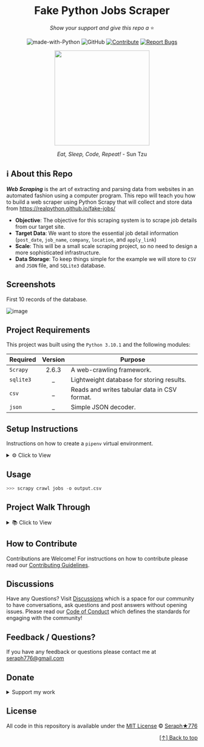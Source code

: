<div id="top" align="center">
  
# Fake Python Jobs Scraper

  _Show your support and give this repo a_ ⭐



![made-with-Python](https://img.shields.io/badge/Python-blue?&logo=python&logoColor=yellow&label=Built%20with&style=flat&labelColor=black)
![GitHub](https://img.shields.io/github/license/seraph776/seraph776?color=green&style=flat&labelColor=black&label=License)
[![Contribute](https://img.shields.io/badge/Contribute-black?&logo=github&logoColor=black&label=&flat&labelColor=yellow)](https://github.com/seraph776/QuickStartTemplate/blob/main/contributing.md) [![Report Bugs](https://img.shields.io/badge/Report%20Bugz-black?&logo=github&logoColor=black&label=&flat&labelColor=red)](https://github.com/seraph776/QuickStartTemplate/issues/new/choose)


<img src="https://user-images.githubusercontent.com/72005563/193153931-1d4aec4f-f7ab-4b30-95fb-635ca3e7333c.png" width=250>


_Eat, Sleep, Code, Repeat!_ - Sun Tzu

</div>  


## ℹ️ About this Repo



**_Web Scraping_** is the art of extracting and parsing data from websites in an automated fashion using a computer program. 
This repo will teach you how to build a web scraper using Python Scrapy that will collect and store data from https://realpython.github.io/fake-jobs/




- **Objective**: The objective for this scraping system is to scrape job details from our target site.
- **Target Data**: We want to store the essential job detail information (`post_date`, `job_name`, `company`, `location`, and `apply_link`)
- **Scale**: This will be a small scale scraping project, so no need to design a more sophisticated infrastructure.
- **Data Storage**: To keep things simple for the example we will store to `CSV` and `JSON` file, and `SQLite3` database.


## Screenshots

First 10 records of the database.

![image](https://user-images.githubusercontent.com/72005563/207741829-0b69a991-d0a3-453a-821a-faf8cb81660e.png)

## Project Requirements

This project was built using the `Python 3.10.1` and the following modules: 

| Required                 | Version | Purpose                                        |
|--------------------------|:-------:|------------------------------------------------|
| `Scrapy `                |  2.6.3  | A web-crawling framework.                      | 
| `sqlite3`                |    _    | Lightweight database for storing results.      | 
| `csv`                    |    _    | Reads and writes tabular data in CSV format.   | 
| `json`                   |    _    | Simple JSON decoder.                           | 




## Setup Instructions

Instructions on how to create a `pipenv` virtual environment.

<details>

<summary>⚙️  Click to View </summary>

1. Download [zip file](https://github.com/seraph776/fake-python-jobs-scraper/archive/refs/heads/main.zip) 
2. Extract zip files
3. Change directory into projectFolder:

```python
>>> cd projectFolder
```

4. Install from Pipfile:

```python
>>> pipenv install  
```

5. Activate virtual environment

```python
>>> pipenv shell
```

6. CD into project app directory

```python
>>> cd projectName/projectName
```


</details>


## Usage



```python
>>> scrapy crawl jobs -o output.csv
```




##  Project Walk Through

<details>
<summary> 📚 Click to View </summary>
  

Here are instructions on how to duplicate this project.

#### STEP 1: Create Project folder and Install Scrapy 

```commandline
>>> mkdir FakePythonJobs
>>> cd FakePythonJobs
>>> pipenv install scrapy
```
#### STEP 2: Create Scrapy Project 
```commandline
>>> scrapy startproject FakePythonJobs
>>> cd FakePythonJobs
```
#### STEP 3: Create Scrapy Spider 

```commandline
>>> scrapy genspider jobs
```
#### STEP 4: Modify Jobs Spider

```python
# jobs.py

class JobsSpider(scrapy.Spider):
    name = 'jobs'
    start_urls = ['https://realpython.github.io/fake-jobs/']

    def parse(self, response):
        jobs = response.xpath('//div[@class="card"]')
        for job in jobs:          
            job_name = job.xpath('//h2/text()').get()
            company = job.xpath('//h3/text()').get()
            location = job.xpath('//p[@class="location"]/text()').get()
            date_posted = job.xpath('//time/text()').get()
            apply_link = job.xpath('//footer//a[2]/@href').get()
            yield {
                'job_name': job_name,
                'company': company,
                'location': location,
                'date_posted': date_posted,
                'apply_link': apply_link
            }
```
#### STEP 5: Create Custom Item and, ItemLoader

```python
# items.py

import scrapy
from scrapy.loader import Item, ItemLoader
from itemloaders.processors import TakeFirst, MapCompose

class FakePythonjobsItem(Item):
    # define the fields for your item here like:
    job_name = scrapy.Field()
    company = scrapy.Field()
    location = scrapy.Field()
    date_posted = scrapy.Field()
    apply_link = scrapy.Field()


class FakePythonjobsItemLoader(ItemLoader):
    default_output_processor = TakeFirst()
    job_name_in = MapCompose(str.strip)
    company_in = MapCompose(str.strip)
    location_in = MapCompose(str.strip)
    date_posted_in = MapCompose(str.strip)
    apply_link_in = MapCompose(str.strip)
```
#### STEP 6: Modify Jobs Spider... again

```python
# jobs.py

import scrapy
from ..items import FakePythonjobsItem, FakePythonjobsItemLoader


class JobsSpider(scrapy.Spider):
    name = 'jobs'
    start_urls = ['https://realpython.github.io/fake-jobs/']

    def parse(self, response):
        jobs = response.xpath('//div[@class="card"]')
        for job in jobs:
            fake_job_item = FakePythonjobsItemLoader(item=FakePythonjobsItem(), 
                                                     selector=job)
            fake_job_item.add_xpath('job_name', '//h2/text()')
            fake_job_item.add_xpath('company', '//h3/text()')
            fake_job_item.add_xpath('location', '//p[@class="location"]/text()')
            fake_job_item.add_xpath('date_posted', '//time/text()')
            fake_job_item.add_xpath('apply_link', '//footer//a[2]/@href')

            yield fake_job_item.load_item()
```
#### STEP 7: Create SQLite DataBase Pipeline

```python
# pipelines.py

import sqlite3


class SQLiteDatabasePipeline:

    def __init__(self):
        self.conn = sqlite3.connect('jobs.db')
        self.curr = self.conn.cursor()
        self.create_table()

    def create_table(self):
        SQL = """CREATE TABLE IF NOT EXISTS jobs_tb(
                    date_posted TEXT,
                    job_name TEXT,
                    company TEXT,
                    location TEXT,                    
                    apply_link TEXT        
        )"""
        self.curr.execute(SQL)

    def store_db(self, item):
        SQL = """INSERT INTO jobs_tb VALUES (?,?,?,?,?)"""
        self.curr.execute(SQL, (item['date_posted'],
                                item['job_name'],
                                item['company'],
                                item['location'],
                                item['apply_link']))
        self.conn.commit()

    def process_item(self, item, spider):
        self.store_db(item)
        return item
```
#### STEP 8: Activate SQLite DataBase Pipeline
```python
# settings.py

ITEM_PIPELINES = {
   'FakePythonJobs.pipelines.SQLiteDatabasePipeline': 300,
}
```

#### STEP 9: Run Spider

```commandline
>>> scrapy crawl jobs -o jobs.csv -o jobs.json
```


</details>



## How to Contribute


Contributions are Welcome! For instructions on how to contribute please read our [Contributing Guidelines](https://github.com/seraph776/fake-python-jobs-scraper/blob/main/CONTRIBUTING.md). 


## Discussions

Have any Questions? Visit [Discussions](https://github.com/seraph776/fake-python-jobs-scraper/discussions) which is a space for our community to have conversations, ask questions and post answers without opening issues. Please read our [Code of Conduct](https://github.com/seraph776/webscrape_template/blob/main/CODE-OF-CONDUCT.md) which defines the  standards for engaging with the community!


## Feedback / Questions?

If you have any feedback or questions please contact me at [seraph776@gmail.com](mailto:seraph776@gmail.com)



## Donate


<details>
<summary> Support my work </summary>


All donations help fund the continued development of new content.


| Coin                                                                                                                        | Address                                                     |
|-----------------------------------------------------------------------------------------------------------------------------|-------------------------------------------------------------|
| <img src="https://user-images.githubusercontent.com/72005563/206338569-a607c171-5dfe-47c4-abed-a7e3beeab5bf.png" width=150> | 3GhUQkT7jJcfu6xuqrAh8E9PR5hwQhTXsC                          |
| <img src="https://user-images.githubusercontent.com/72005563/206338723-44e6f026-01fd-41dd-ab31-0c184c78a896.png" width=150> | 0x6fA9A81b7e6373Ca5C55A265dFeAa0d438c91D81                  |
| <img src="https://user-images.githubusercontent.com/72005563/206338886-1a07e215-0664-472a-a2a9-2a6d4e38b694.png" width=150> | 0x9a5C640a853B8E759111A28C4D43224a090E53d9                  |
| <img src="https://user-images.githubusercontent.com/72005563/206338998-9819976d-622a-462c-8d88-897a8d5880f4.png" width=150> | [Buy me a Coffee](https://www.buymeacoffee.com/codecrypt76) |       

</details>

## License 

All code in this repository is available under the [MIT License](https://github.com/seraph776/fake-python-jobs-scraper/blob/main/LICENSE) © [Seraph★776](https://github.com/seraph776)



<div align="right">

[[↑] Back to top](#top)

</div>  


